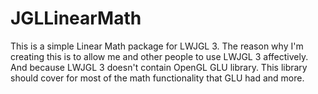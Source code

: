 # JGLLinearMath
This is a simple Linear Math package for LWJGL 3. The reason why I'm creating this is to allow me and other people to use LWJGL 3 affectively. And because LWJGL 3 doesn't contain OpenGL GLU library. This library should cover for most of the math functionality that GLU had and more.
